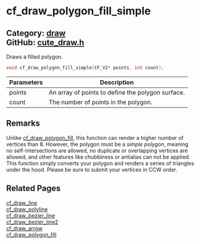 [//]: # (This file is automatically generated by Cute Framework's docs parser.)
[//]: # (Do not edit this file by hand!)
[//]: # (See: https://github.com/RandyGaul/cute_framework/blob/master/samples/docs_parser.cpp)
[](../header.md ':include')

# cf_draw_polygon_fill_simple

Category: [draw](/api_reference?id=draw)  
GitHub: [cute_draw.h](https://github.com/RandyGaul/cute_framework/blob/master/include/cute_draw.h)  
---

Draws a filled polygon.

```cpp
void cf_draw_polygon_fill_simple(CF_V2* points, int count);
```

Parameters | Description
--- | ---
points | An array of points to define the polygon surface.
count | The number of points in the polygon.

## Remarks

Unlike [cf_draw_polygon_fill](/draw/cf_draw_polygon_fill.md), this function can render a higher number of vertices than 8. However, the polygon
must be a _simple polygon_, meaning no self-intersections are allowed, no duplicate or overlapping vertices are
allowed, and other features like chubbiness or antialias can not be applied. This function simply converts your
polygon and renders a series of triangles under the hood. Please be sure to submit your vertices in CCW order.

## Related Pages

[cf_draw_line](/draw/cf_draw_line.md)  
[cf_draw_polyline](/draw/cf_draw_polyline.md)  
[cf_draw_bezier_line](/draw/cf_draw_bezier_line.md)  
[cf_draw_bezier_line2](/draw/cf_draw_bezier_line2.md)  
[cf_draw_arrow](/draw/cf_draw_arrow.md)  
[cf_draw_polygon_fill](/draw/cf_draw_polygon_fill.md)  

